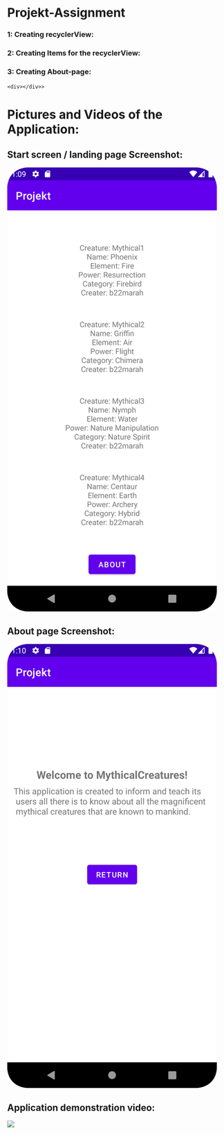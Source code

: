 # Projekt-Assignment

### 1: Creating recyclerView:




### 2: Creating Items for the recyclerView:




### 3: Creating About-page:



```
<div></div>>
```



# Pictures and Videos of the Application:
## Start screen / landing page Screenshot:
![](Screenshot_20230522_130956.png)

## About page Screenshot:
![](Screenshot_20230522_131028.png)

## Application demonstration video:
![](videopresentation.gif)